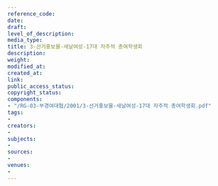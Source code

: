 ```yaml
---
reference_code: 
date: 
draft: 
level_of_description: 
media_type: 
title: 3-선거홍보물-새날여성-17대 자주적 총여학생회
description: 
weight: 
modified_at: 
created_at: 
link: 
public_access_status: 
copyright_status: 
components:
- "/RG-03-부경여대협/2001/3-선거홍보물-새날여성-17대 자주적 총여학생회.pdf"
tags:
- 
creators:
- 
subjects:
- 
sources:
- 
venues:
- 
---
```

